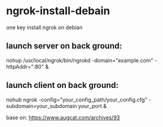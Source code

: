 # ngrok-install-debain
one key install ngrok on debian

## launch server on back ground: 
nohup /usr/local/ngrok/bin/ngrokd -domain="example.com" -httpAddr=":80" &

## launch client on back ground:
nohub ngrok -config="your_config_path/your_config.cfg" -subdomain=your_subdomain your_port &

base on: https://www.augcat.com/archives/93
